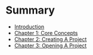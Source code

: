 # Summary

- [Introduction](introduction.md)
- [Chapter 1: Core Concepts](chapter_1.md)
- [Chapter 2: Creating A Project](chapter_2.md)
- [Chapter 3: Opening A Project](chapter_3.md)
